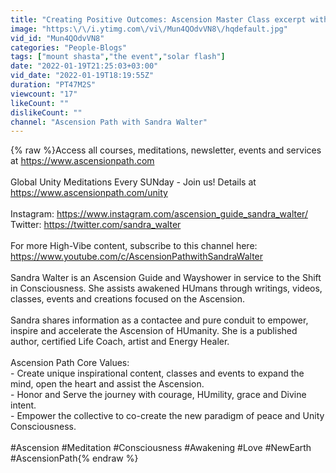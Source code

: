 ```yaml
---
title: "Creating Positive Outcomes: Ascension Master Class excerpt with Sandra Walter"
image: "https:\/\/i.ytimg.com\/vi\/Mun4QOdvVN8\/hqdefault.jpg"
vid_id: "Mun4QOdvVN8"
categories: "People-Blogs"
tags: ["mount shasta","the event","solar flash"]
date: "2022-01-19T21:25:03+03:00"
vid_date: "2022-01-19T18:19:55Z"
duration: "PT47M2S"
viewcount: "17"
likeCount: ""
dislikeCount: ""
channel: "Ascension Path with Sandra Walter"
---
```

{% raw %}Access all courses, meditations, newsletter, events and services at <a rel="nofollow" target="blank" href="https://www.ascensionpath.com">https://www.ascensionpath.com</a><br /><br />Global Unity Meditations Every SUNday - Join us! Details at <a rel="nofollow" target="blank" href="https://www.ascensionpath.com/unity">https://www.ascensionpath.com/unity</a><br /><br />Instagram: <a rel="nofollow" target="blank" href="https://www.instagram.com/ascension_guide_sandra_walter/">https://www.instagram.com/ascension_guide_sandra_walter/</a><br />Twitter: <a rel="nofollow" target="blank" href="https://twitter.com/sandra_walter">https://twitter.com/sandra_walter</a><br /><br />For more High-Vibe content, subscribe to this channel here: <a rel="nofollow" target="blank" href="https://www.youtube.com/c/AscensionPathwithSandraWalter">https://www.youtube.com/c/AscensionPathwithSandraWalter</a><br /><br />Sandra Walter is an Ascension Guide and Wayshower in service to the Shift in Consciousness. She assists awakened HUmans through writings, videos, classes, events and creations focused on the Ascension.<br /><br />Sandra shares information as a contactee and pure conduit to empower, inspire and accelerate the Ascension of HUmanity. She is a published author, certified Life Coach, artist and Energy Healer. <br /><br />Ascension Path Core Values:<br />- Create unique inspirational content, classes and events to expand the mind, open the heart and assist the Ascension.<br />- Honor and Serve the journey with courage, HUmility, grace and Divine intent. <br />- Empower the collective to co-create the new paradigm of peace and Unity Consciousness.<br /><br />#Ascension #Meditation #Consciousness #Awakening #Love #NewEarth #AscensionPath{% endraw %}
